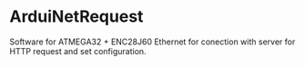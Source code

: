 # ArduiNetRequest
Software for ATMEGA32 + ENC28J60 Ethernet for conection with server for HTTP request and set configuration.
